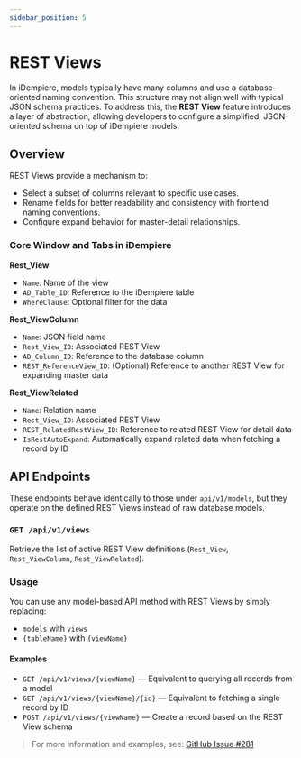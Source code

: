 ```yaml
---
sidebar_position: 5
---
```


# REST Views

In iDempiere, models typically have many columns and use a database-oriented naming convention. This structure may not align well with typical JSON schema practices. To address this, the **REST View** feature introduces a layer of abstraction, allowing developers to configure a simplified, JSON-oriented schema on top of iDempiere models.

## Overview

REST Views provide a mechanism to:

- Select a subset of columns relevant to specific use cases.
- Rename fields for better readability and consistency with frontend naming conventions.
- Configure expand behavior for master-detail relationships.

### Core Window and Tabs in iDempiere

**Rest_View**
- `Name`: Name of the view
- `AD_Table_ID`: Reference to the iDempiere table
- `WhereClause`: Optional filter for the data

**Rest_ViewColumn**
- `Name`: JSON field name
- `Rest_View_ID`: Associated REST View
- `AD_Column_ID`: Reference to the database column
- `REST_ReferenceView_ID`: (Optional) Reference to another REST View for expanding master data

**Rest_ViewRelated**
- `Name`: Relation name
- `Rest_View_ID`: Associated REST View
- `REST_RelatedRestView_ID`: Reference to related REST View for detail data
- `IsRestAutoExpand`: Automatically expand related data when fetching a record by ID

## API Endpoints

These endpoints behave identically to those under `api/v1/models`, but they operate on the defined REST Views instead of raw database models.

### `GET /api/v1/views`

Retrieve the list of active REST View definitions (`Rest_View`, `Rest_ViewColumn`, `Rest_ViewRelated`).

### Usage

You can use any model-based API method with REST Views by simply replacing:

- `models` with `views`
- `{tableName}` with `{viewName}`

#### Examples

- `GET /api/v1/views/{viewName}` — Equivalent to querying all records from a model
- `GET /api/v1/views/{viewName}/{id}` — Equivalent to fetching a single record by ID
- `POST /api/v1/views/{viewName}` — Create a record based on the REST View schema

> For more information and examples, see: [GitHub Issue #281](https://github.com/bxservice/idempiere-rest/issues/281)